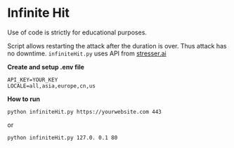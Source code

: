 # Infinite Hit

Use of code is strictly for educational purposes.

Script allows restarting the attack after the duration is over. Thus attack has no downtime. `infiniteHit.py` uses API from [stresser.ai](https://stresser.ai/apihelp)

**Create and setup .env file**

    API_KEY=YOUR_KEY
    LOCALE=all,asia,europe,cn,us

**How to run**

`python infiniteHit.py https://yourwebsite.com 443`

or

`python infiniteHit.py 127.0. 0.1 80`
